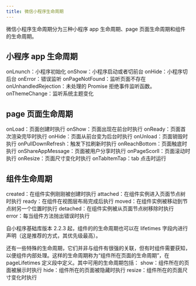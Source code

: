 ```yaml
---
title: 微信小程序生命周期
---
```


微信小程序生命周期分为三种小程序 app 生命周期、page 页面生命周期和组件的生命周期。

## 小程序 app 生命周期

onLnunch：小程序初始化
onShow：小程序启动或者切前台
onHide：小程序切后台
onError：错误监听
onPageNotFound：监听页面不存在
onUnhandledRejection：未处理的 Promise 拒绝事件监听函数。
onThemeChange：监听系统主题变化

## page 页面生命周期

onLoad：页面创建时执行
onShow：页面出现在前台时执行
onReady：页面首次渲染完毕时执行
onHide：页面从前台变为后台时执行
onUnload：页面销毁时执行
onPullDownRefresh：触发下拉刷新时执行
onReachBottom：页面触底时执行
onShareAppMessage：页面被用户分享时执行
onPageScorll：页面滚动时执行
onResize：页面尺寸变化时执行
onTabItemTap：tab 点击时运行

## 组件生命周期

created：在组件实例刚刚被创建时执行
attached：在组件实例进入页面节点树时执行
ready：在组件在视图层布局完成后执行
moved：在组件实例被移动到节点树另一个位置时执行
detached：在组件实例被从页面节点树移除时执行
error：每当组件方法抛出错误时执行

自小程序基础库版本 2.2.3 起，组件的的生命周期也可以在 lifetimes 字段内进行声明（这是推荐的方式，其优先级最高）。

还有一些特殊的生命周期，它们并非与组件有很强的关联，但有时组件需要获知，以便组件内部处理。这样的生命周期称为“组件所在页面的生命周期”，在 pageLifetimes 定义段中定义。其中可用的生命周期包括：
show：组件所在的页面被展示时执行
hide：组件所在的页面被隐藏时执行
resize：组件所在的页面尺寸变化时执行
